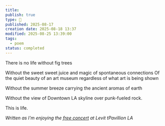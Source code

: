 ```yaml
---
title:
publish: true
type: 🌳
published: 2025-08-17
creation date: 2025-08-18 13:37
modified: 2025-08-25 13:39:00
tags:
  - poem
status: completed
---
```

There is no life without fig trees

Without the sweet sweet juice and magic of spontaneous connections
Of the quiet beauty of an art museum regardless of what art is being shown

Without the summer breeze carrying the ancient aromas of earth

Without the view of Downtown LA skyline over punk-fueled rock. 

This is life.


*Written as I'm enjoying the [free concert](https://www.eventbrite.com/e/la-resistencia-w-lxs-cochinxs-evoekore-media-tickets-1369022225329?aff=oddtdtcreator) at Levit tPavillion LA*

